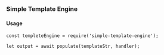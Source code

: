 ### Simple Template Engine

#### Usage
```
const templeteEngine = require('simple-template-engine');

let output = await populate(templateStr, handler);
```
